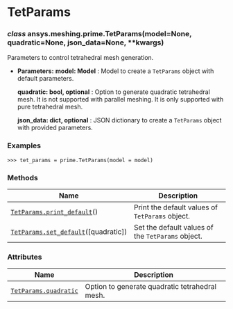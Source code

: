 # TetParams



### *class* ansys.meshing.prime.TetParams(model=None, quadratic=None, json_data=None, \*\*kwargs)

Parameters to control tetrahedral mesh generation.

* **Parameters:**
  **model: Model**
  : Model to create a `TetParams` object with default parameters.

  **quadratic: bool, optional**
  : Option to generate quadratic tetrahedral mesh. It is not supported with parallel meshing. It is only supported with pure tetrahedral mesh.

  **json_data: dict, optional**
  : JSON dictionary to create a `TetParams` object with provided parameters.

### Examples

```pycon
>>> tet_params = prime.TetParams(model = model)
```

<!-- !! processed by numpydoc !! -->

### Methods

| Name | Description |
|--------------------------------------------------------------------------------------------------------------------------------|---------------------------------------------------|
| [`TetParams.print_default`](ansys.meshing.prime.TetParams.print_default.md#ansys.meshing.prime.TetParams.print_default)()      | Print the default values of `TetParams` object.   |
| [`TetParams.set_default`](ansys.meshing.prime.TetParams.set_default.md#ansys.meshing.prime.TetParams.set_default)([quadratic]) | Set the default values of the `TetParams` object. |

### Attributes

| Name | Description |
|---------------------------------------------------------------------------------------------------------------|--------------------------------------------------|
| [`TetParams.quadratic`](ansys.meshing.prime.TetParams.quadratic.md#ansys.meshing.prime.TetParams.quadratic)   | Option to generate quadratic tetrahedral mesh.   |

